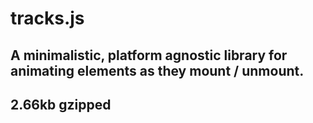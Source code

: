 # tracks.js

## A minimalistic, platform agnostic library for animating elements as they mount / unmount.

## 2.66kb gzipped
